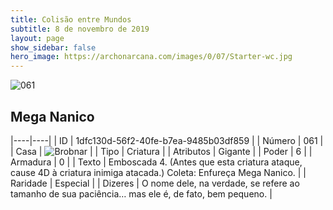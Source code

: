 ```yaml
---
title: Colisão entre Mundos
subtitle: 8 de novembro de 2019
layout: page
show_sidebar: false
hero_image: https://archonarcana.com/images/0/07/Starter-wc.jpg
---
```


![061](https://cdn.keyforgegame.com/media/card_front/pt/452_061_V6CXVHXWW7F5_pt.png)

## Mega Nanico

|----|----|
| ID | 1dfc130d-56f2-40fe-b7ea-9485b03df859 |
| Número | 061 |
| Casa | ![Brobnar](https://archonarcana.com/images/thumb/e/e0/Brobnar.png/22px-Brobnar.png "Brobnar") |
| Tipo | Criatura |
| Atributos | Gigante |
| Poder | 6 |
| Armadura | 0 |
| Texto | Emboscada 4. (Antes que esta criatura ataque, cause 4D à criatura inimiga atacada.)  Coleta: Enfureça Mega Nanico. |
| Raridade | Especial |
| Dizeres | O nome dele, na verdade, se refere ao tamanho de sua paciência… mas ele é, de fato, bem pequeno. |
